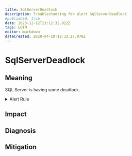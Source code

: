 ```yaml
---
title: SqlServerDeadlock
description: Troubleshooting for alert SqlServerDeadlock
#published: true
date: 2023-12-12T21:12:32.022Z
tags: LGTM
editor: markdown
dateCreated: 2020-04-10T18:32:27.079Z
---
```


# SqlServerDeadlock

## Meaning
[//]: # "Short paragraph that explains what the alert means"
SQL Server is having some deadlock.

<details>
  <summary>Alert Rule</summary>

  ```yaml
alert: SqlServerDeadlock
expr: increase(mssql_deadlocks[1m]) > 5
for: 0m
labels:
    severity: warning
annotations:
    summary: SQL Server deadlock (instance {{ $labels.instance }})
    description: |-
        SQL Server is having some deadlock.
          VALUE = {{ $value }}
          LABELS = {{ $labels }}
    runbook: https://github.com/srerun/prometheus-alerts/content/runbooks/SqlServerDeadlock

  ```
</details>


## Impact
[//]: # "What could / will happen if the alert is not addressed"



## Diagnosis
[//]: # "Steps to take to identify the cause of the problem"



## Mitigation
[//]: # "The steps necessary to resolve the alert"

